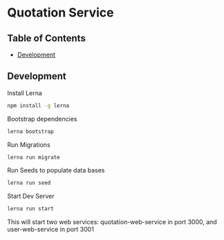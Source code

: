 # Quotation Service

## Table of Contents

- [Development](#Development)

## Development

Install Lerna

``` bash
npm install -g lerna
```

Bootstrap dependencies

``` bash
lerna bootstrap
```

Run Migrations

``` bash
lerna run migrate
```

Run Seeds to populate data bases

``` bash
lerna run seed
```

Start Dev Server

``` bash
lerna run start
```

This will start two web services: quotation-web-service in port 3000, and user-web-service in port 3001
